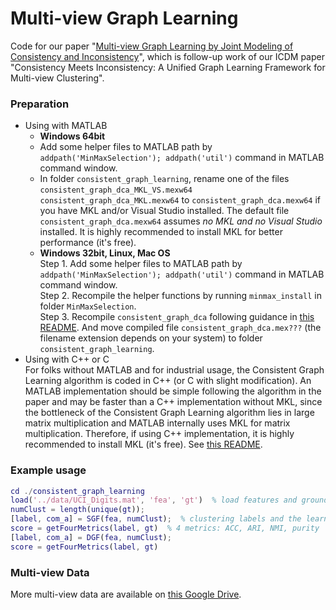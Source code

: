 # Multi-view Graph Learning
Code for our paper "[Multi-view Graph Learning by Joint Modeling of Consistency and Inconsistency](https://arxiv.org/abs/2008.10208)", which is follow-up work of our ICDM paper "Consistency Meets Inconsistency: A Unified Graph Learning Framework for Multi-view Clustering".


### Preparation
* Using with MATLAB
  * **Windows 64bit**  
   * Add some helper files to MATLAB path by `addpath('MinMaxSelection'); addpath('util')` command in MATLAB command window.
   * In folder `consistent_graph_learning`, rename one of the files `consistent_graph_dca_MKL_VS.mexw64` `consistent_graph_dca_MKL.mexw64` to `consistent_graph_dca.mexw64` if you have MKL and/or Visual Studio installed. The default file `consistent_graph_dca.mexw64` assumes _no MKL and no Visual Studio_ installed. It is highly recommended to install MKL for better performance (it's free).
  * **Windows 32bit, Linux, Mac OS**  
  Step 1. Add some helper files to MATLAB path by `addpath('MinMaxSelection'); addpath('util')` command in MATLAB command window.  
  Step 2. Recompile the helper functions by running `minmax_install` in folder `MinMaxSelection`.  
  Step 3. Recompile `consistent_graph_dca` following guidance in [this README](https://github.com/youweiliang/Multi-view_Graph_Learning/tree/master/graph_learning_cpp). And move compiled file `consistent_graph_dca.mex???` (the filename extension depends on your system) to folder `consistent_graph_learning`.
* Using with C++ or C  
For folks without MATLAB and for industrial usage, the Consistent Graph Learning algorithm is coded in C++ (or C with slight modification). An MATLAB implementation should be simple following the algorithm in the paper and may be faster than a C++ implementation without MKL, since the bottleneck of the Consistent Graph Learning algorithm lies in large matrix multiplication and MATLAB internally uses MKL for matrix multiplication. Therefore, if using C++ implementation, it is highly recommended to install MKL (it's free). See [this README](https://github.com/youweiliang/Multi-view_Graph_Learning/tree/master/graph_learning_cpp).

### Example usage
```MATLAB
cd ./consistent_graph_learning
load('../data/UCI_Digits.mat', 'fea', 'gt')  % load features and ground truth
numClust = length(unique(gt)); 
[label, com_a] = SGF(fea, numClust);  % clustering labels and the learned consistent graph
score = getFourMetrics(label, gt)  % 4 metrics: ACC, ARI, NMI, purity
[label, com_a] = DGF(fea, numClust);
score = getFourMetrics(label, gt)
```

### Multi-view Data
More multi-view data are available on [this Google Drive](https://drive.google.com/drive/folders/1vzJ19eGy7sAyLTFtM4IWkKzZhFJsi134?usp=sharing "multi-view data").
